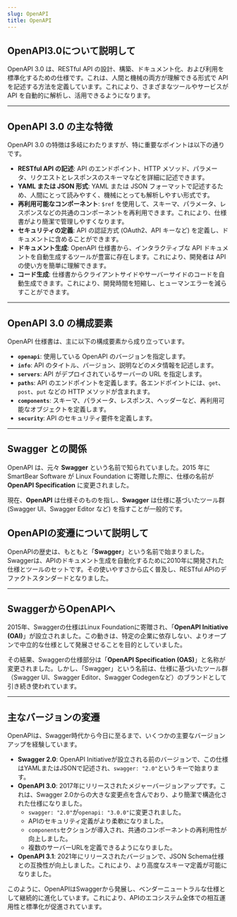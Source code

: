 ```yaml
---
slug: OpenAPI
title: OpenAPI
---
```


## OpenAPI3.0について説明して

OpenAPI 3.0 は、RESTful API の設計、構築、ドキュメント化、および利用を標準化するための仕様です。これは、人間と機械の両方が理解できる形式で API を記述する方法を定義しています。これにより、さまざまなツールやサービスが API を自動的に解析し、活用できるようになります。

---

## OpenAPI 3.0 の主な特徴

OpenAPI 3.0 の特徴は多岐にわたりますが、特に重要なポイントは以下の通りです。

* **RESTful API の記述**: API のエンドポイント、HTTP メソッド、パラメータ、リクエストとレスポンスのスキーマなどを詳細に記述できます。
* **YAML または JSON 形式**: YAML または JSON フォーマットで記述するため、人間にとって読みやすく、機械にとっても解析しやすい形式です。
* **再利用可能なコンポーネント**: `$ref` を使用して、スキーマ、パラメータ、レスポンスなどの共通のコンポーネントを再利用できます。これにより、仕様書がより簡潔で管理しやすくなります。
* **セキュリティの定義**: API の認証方式 (OAuth2、API キーなど) を定義し、ドキュメントに含めることができます。
* **ドキュメント生成**: OpenAPI 仕様書から、インタラクティブな API ドキュメントを自動生成するツールが豊富に存在します。これにより、開発者は API の使い方を簡単に理解できます。
* **コード生成**: 仕様書からクライアントサイドやサーバーサイドのコードを自動生成できます。これにより、開発時間を短縮し、ヒューマンエラーを減らすことができます。

---

## OpenAPI 3.0 の構成要素

OpenAPI 仕様書は、主に以下の構成要素から成り立っています。

* **`openapi`**: 使用している OpenAPI のバージョンを指定します。
* **`info`**: API のタイトル、バージョン、説明などのメタ情報を記述します。
* **`servers`**: API がデプロイされているサーバーの URL を指定します。
* **`paths`**: API のエンドポイントを定義します。各エンドポイントには、`get`、`post`、`put` などの HTTP メソッドが含まれます。
* **`components`**: スキーマ、パラメータ、レスポンス、ヘッダーなど、再利用可能なオブジェクトを定義します。
* **`security`**: API のセキュリティ要件を定義します。

---

## Swagger との関係

OpenAPI は、元々 **Swagger** という名前で知られていました。2015 年に SmartBear Software が Linux Foundation に寄贈した際に、仕様の名前が **OpenAPI Specification** に変更されました。

現在、**OpenAPI** は仕様そのものを指し、**Swagger** は仕様に基づいたツール群 (Swagger UI、Swagger Editor など) を指すことが一般的です。

## OpenAPIの変遷について説明して

OpenAPIの歴史は、もともと「**Swagger**」という名前で始まりました。Swaggerは、APIのドキュメント生成を自動化するために2010年に開発された仕様とツールのセットです。その使いやすさから広く普及し、RESTful APIのデファクトスタンダードとなりました。

---

## SwaggerからOpenAPIへ

2015年、Swaggerの仕様はLinux Foundationに寄贈され、「**OpenAPI Initiative (OAI)**」が設立されました。この動きは、特定の企業に依存しない、よりオープンで中立的な仕様として発展させることを目的としていました。

その結果、Swaggerの仕様部分は「**OpenAPI Specification (OAS)**」と名称が変更されました。しかし、「Swagger」という名前は、仕様に基づいたツール群（Swagger UI、Swagger Editor、Swagger Codegenなど）のブランドとして引き続き使われています。



---

## 主なバージョンの変遷

OpenAPIは、Swagger時代から今日に至るまで、いくつかの主要なバージョンアップを経験しています。

* **Swagger 2.0**: OpenAPI Initiativeが設立される前のバージョンで、この仕様はYAMLまたはJSONで記述され、`swagger: "2.0"`というキーで始まります。
* **OpenAPI 3.0**: 2017年にリリースされたメジャーバージョンアップです。これは、Swagger 2.0からの大きな変更点を含んでおり、より簡潔で構造化された仕様になりました。
    * `swagger: "2.0"`が`openapi: "3.0.0"`に変更されました。
    * APIのセキュリティ定義がより柔軟になりました。
    * `components`セクションが導入され、共通のコンポーネントの再利用性が向上しました。
    * 複数のサーバーURLを定義できるようになりました。
* **OpenAPI 3.1**: 2021年にリリースされたバージョンで、JSON Schema仕様との互換性が向上しました。これにより、より高度なスキーマ定義が可能になりました。

このように、OpenAPIはSwaggerから発展し、ベンダーニュートラルな仕様として継続的に進化しています。これにより、APIのエコシステム全体での相互運用性と標準化が促進されています。
